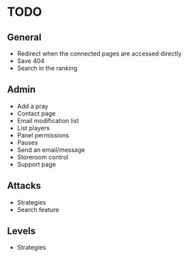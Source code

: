 # TODO
## General
* Redirect when the connected pages are accessed directly
* Save 404
* Search in the ranking

## Admin
* Add a pray
* Contact page
* Email modification list
* List players
* Panel permissions
* Pauses
* Send an email/message
* Storeroom control
* Support page

## Attacks
* Strategies
* Search feature

## Levels
* Strategies
